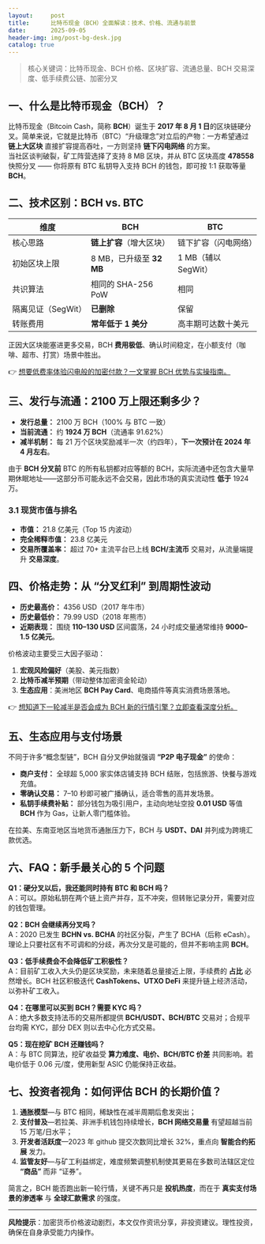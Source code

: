 ```yaml
---
layout:     post
title:      比特币现金（BCH）全面解读：技术、价格、流通与前景
date:       2025-09-05
header-img: img/post-bg-desk.jpg
catalog: true
---
```


> 核心关键词：比特币现金、BCH 价格、区块扩容、流通总量、BCH 交易深度、低手续费公链、加密分叉

## 一、什么是比特币现金（BCH）？

比特币现金（Bitcoin Cash，简称 **BCH**）诞生于 **2017 年 8 月 1 日**的区块链硬分叉。简单来说，它就是比特币（BTC）“升级理念”对立后的产物：一方希望通过 **链上大区块** 直接扩容提高吞吐，一方则坚持 **链下闪电网络** 的方案。  
当社区谈判破裂，矿工阵营选择了支持 8 MB 区块，并从 BTC 区块高度 **478558** 快照分叉 —— 你将原有 BTC 私钥导入支持 BCH 的钱包，即可按 1:1 获取等量 **BCH**。

## 二、技术区别：BCH vs. BTC

| 维度 | BCH | BTC |
|---|---|---|
| 核心思路 | **链上扩容**（增大区块） | 链下扩容（闪电网络） |
| 初始区块上限 | 8 MB，已升级至 **32 MB** | 1 MB（辅以 SegWit） |
| 共识算法 | 相同的 SHA-256 PoW | 相同 |
| 隔离见证（SegWit） | **已删除** | 保留 |
| 转账费用 | **常年低于 1 美分** | 高丰期可达数十美元 |

正因大区块能塞进更多交易，BCH **费用极低**、确认时间稳定，在小额支付（咖啡、超市、打赏）场景中胜出。

👉 [想要低费率体验闪电般的加密付款？一文掌握 BCH 优势与实操指南。](https://okxdog.com/)

## 三、发行与流通：2100 万上限还剩多少？

* **发行总量：** 2100 万 BCH（100% 与 BTC 一致）  
* **当前流通：** 约 **1924 万 BCH**（流通率 91.62%）  
* **减半机制：** 每 21 万个区块奖励减半一次（约四年），**下一次预计在 2024 年 4 月左右**。

由于 **BCH 分叉前** BTC 的所有私钥都对应等额的 BCH，实际流通中还包含大量早期休眠地址——这部分币可能永远不会交易，因此市场的真实流动性 **低于** 1924 万。

### 3.1 现货市值与排名

* **市值：** 21.8 亿美元（Top 15 内波动）  
* **完全稀释市值：** 23.8 亿美元  
* **交易所覆盖率：** 超过 70+ 主流平台已上线 **BCH/主流币** 交易对，从流量端提升 **交易深度**。

## 四、价格走势：从 “分叉红利” 到周期性波动

* **历史最高价：** 4356 USD（2017 年牛市）  
* **历史最低价：** 79.99 USD（2018 年熊市）  
* **近期表现：** 围绕 **110–130 USD** 区间震荡，24 小时成交量通常维持 **9000–1.5 亿美元**。

价格波动主要受三大因子驱动：  
1. **宏观风险偏好**（美股、美元指数）  
2. **比特币减半预期**（带动整体加密资金轮动）  
3. **生态应用**：美洲地区 **BCH Pay Card**、电商插件等真实消费场景落地。

👉 [想知道下一轮减半是否会成为 BCH 新的行情引擎？立即查看深度分析。](https://okxdog.com/)

## 五、生态应用与支付场景

不同于许多“概念型链”，BCH 自分叉伊始就强调 **“P2P 电子现金”** 的使命：

* **商户支付：** 全球超 5,000 家实体店铺支持 BCH 结账，包括旅游、快餐与游戏充值。  
* **零确认交易：** 7–10 秒即可被广播确认，适合零售的高并发场景。  
* **私钥手续费补贴：** 部分钱包为吸引用户，主动向地址空投 **0.01 USD** 等值 **BCH** 作为 Gas，让新人零门槛体验。

在拉美、东南亚地区当地货币通胀压力下，BCH 与 **USDT、DAI** 并列成为跨境汇款优选。

## 六、FAQ：新手最关心的 5 个问题

**Q1：硬分叉以后，我还能同时持有 BTC 和 BCH 吗？**  
A：可以。原始私钥在两个链上资产并存，互不冲突，但转账记录分开，需要对应的钱包管理。

**Q2：BCH 会继续再分叉吗？**  
A：2020 已发生 **BCHN vs. BCHA** 的社区分裂，产生了 BCHA（后称 eCash）。理论上只要社区有不可调和的分歧，再次分叉是可能的，但并不影响主网 **BCH**。

**Q3：低手续费会不会降低矿工积极性？**  
A：目前矿工收入大头仍是区块奖励，未来随着总量接近上限，手续费的 **占比** 必然增长。BCH 社区积极迭代 **CashTokens、UTXO DeFi** 来提升链上经济活动，以弥补矿工收入。

**Q4：在哪里可以买到 BCH？需要 KYC 吗？**  
A：绝大多数支持法币的交易所都提供 **BCH/USDT、BCH/BTC** 交易对；合规平台均需 KYC，部分 DEX 则以去中心化方式交易。

**Q5：现在挖矿 BCH 还赚钱吗？**  
A：与 BTC 同算法，挖矿收益受 **算力难度、电价、BCH/BTC 价差** 共同影响。若电价低于 0.06 元/度，使用新型 ASIC 仍能保持正收益。

## 七、投资者视角：如何评估 BCH 的长期价值？

1. **通胀模型**—与 BTC 相同，稀缺性在减半周期后愈发突出；  
2. **支付普及**—若拉美、非洲手机钱包持续增长，**BCH 网络交易量** 有望超越当前 15 万笔/日水平；  
3. **开发者活跃度**—2023 年 github 提交次数同比增长 32%，重点向 **智能合约拓展** 发力。  
4. **监管友好**—与矿工利益绑定，难度频繁调整机制使其更易在多数司法辖区定位 **“商品”** 而非 “证券”。

简言之，BCH 能否跑出新一轮行情，关键不再只是 **投机热度**，而在于 **真实支付场景的渗透率** 与 **全球汇款需求** 的强度。

---

**风险提示**：加密货币价格波动剧烈，本文仅作资讯分享，非投资建议。理性投资，确保在自身承受能力内操作。